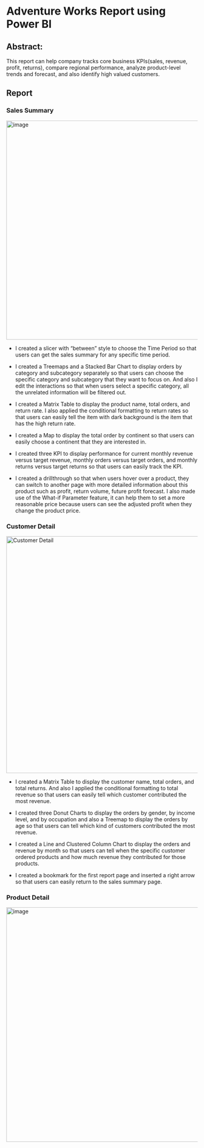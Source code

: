 # Adventure Works Report using Power BI
## Abstract:
This report can help company tracks core business KPIs(sales, revenue, profit, returns), compare regional performance, analyze product-level trends and forecast, and also identify high valued customers.

## Report
### Sales Summary
<img width="576" alt="image" src="https://user-images.githubusercontent.com/46412015/196026352-9c328e2f-fa0d-48cf-8821-cc63b01aade4.png">

- I created a slicer with “between” style to choose the Time Period so that users can get the sales summary for any specific time period. 

- I created a Treemaps and a Stacked Bar Chart to display orders by category and subcategory separately so that users can choose the specific category and subcategory that they want to focus on. And also I edit the interactions so that when users select a specific category, all the unrelated information will be filtered out.

- I created a Matrix Table to display the product name, total orders, and return rate. I also applied the conditional formatting to return rates so that users can easily tell the item with dark background is the item that has the high return rate. 

- I created a Map to display the total order by continent so that users can easily choose a continent that they are interested in.

- I created three KPI to display performance for current monthly revenue versus target revenue, monthly orders versus target orders, and monthly returns versus target returns so that users can easily track the KPI.

- I created a drillthrough so that when users hover over a product, they can switch to another page with more detailed information about this product such as profit, return volume, future profit forecast. I also made use of the What-if Parameter feature, it can help them to set a more reasonable price because users can see the adjusted profit when they change the product price.

### Customer Detail
<img width="623" alt="Customer Detail" src="https://user-images.githubusercontent.com/46412015/196026062-444b1ad8-eee9-4dd7-ac5d-625a8b1ae7c3.png">

- I created a Matrix Table to display the customer name, total orders, and total returns. And also I applied the conditional formatting to total revenue so that users can easily tell which customer contributed the most revenue.

- I created three Donut Charts to display the orders by gender, by income level, and by occupation and also a Treemap to display the orders by age so that users can tell which kind of customers contributed the most revenue.

- I created a Line and Clustered Column Chart to display the orders and revenue by month so that users can tell when the specific customer ordered products and how much revenue they contributed for those products.

- I created a bookmark for the first report page and inserted a right arrow so that users can easily return to the sales summary page.

### Product Detail
<img width="617" alt="image" src="https://user-images.githubusercontent.com/46412015/196026130-c7c09e96-5ca8-424e-b2b1-91d822f2cbfa.png">


